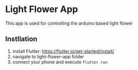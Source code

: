 # Light Flower App

This app is used for controlling the arduino based light flower

## Instllation
1. install Flutter: https://flutter.io/get-started/install/
1. navigate to light-flower-app folder
1. connect your phone and execute 
    `flutter run`
